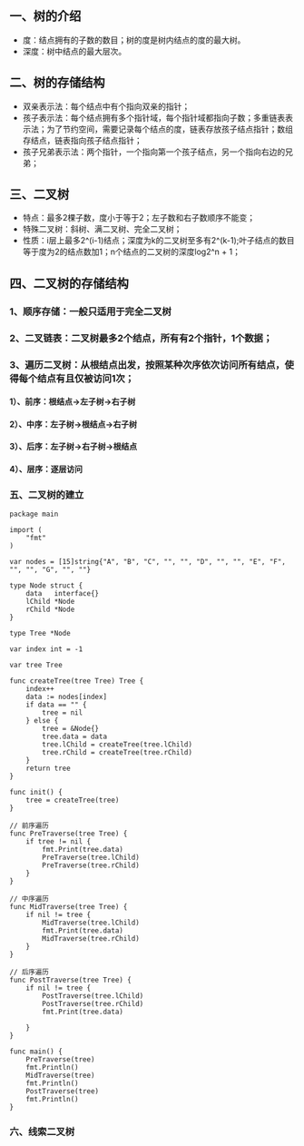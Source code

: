 ## 一、树的介绍
* 度：结点拥有的子数的数目；树的度是树内结点的度的最大树。
* 深度：树中结点的最大层次。

## 二、树的存储结构
* 双亲表示法：每个结点中有个指向双亲的指针；
* 孩子表示法：每个结点拥有多个指针域，每个指针域都指向子数；多重链表表示法；为了节约空间，需要记录每个结点的度，链表存放孩子结点指针；数组存结点，链表指向孩子结点指针；
* 孩子兄弟表示法：两个指针，一个指向第一个孩子结点，另一个指向右边的兄弟；

## 三、二叉树
* 特点：最多2棵子数，度小于等于2；左子数和右子数顺序不能变；
* 特殊二叉树：斜树、满二叉树、完全二叉树；
* 性质：i层上最多2^(i-1)结点；深度为k的二叉树至多有2^(k-1);叶子结点的数目等于度为2的结点数加1；n个结点的二叉树的深度log2^n + 1；

## 四、二叉树的存储结构
### 1、顺序存储：一般只适用于完全二叉树
### 2、二叉链表：二叉树最多2个结点，所有有2个指针，1个数据；
### 3、遍历二叉树：从根结点出发，按照某种次序依次访问所有结点，使得每个结点有且仅被访问1次；
#### 1）、前序：根结点->左子树->右子树
#### 2）、中序：左子树->根结点->右子树
#### 3）、后序：左子树->右子树->根结点
#### 4）、层序：逐层访问
### 五、二叉树的建立

```
package main

import (
	"fmt"
)

var nodes = [15]string{"A", "B", "C", "", "", "D", "", "", "E", "F", "", "", "G", "", ""}

type Node struct {
	data   interface{}
	lChild *Node
	rChild *Node
}

type Tree *Node

var index int = -1

var tree Tree

func createTree(tree Tree) Tree {
	index++
	data := nodes[index]
	if data == "" {
		tree = nil
	} else {
		tree = &Node{}
		tree.data = data
		tree.lChild = createTree(tree.lChild)
		tree.rChild = createTree(tree.rChild)
	}
	return tree
}

func init() {
	tree = createTree(tree)
}

// 前序遍历
func PreTraverse(tree Tree) {
	if tree != nil {
		fmt.Print(tree.data)
		PreTraverse(tree.lChild)
		PreTraverse(tree.rChild)
	}
}

// 中序遍历
func MidTraverse(tree Tree) {
	if nil != tree {
		MidTraverse(tree.lChild)
		fmt.Print(tree.data)
		MidTraverse(tree.rChild)
	}
}

// 后序遍历
func PostTraverse(tree Tree) {
	if nil != tree {
		PostTraverse(tree.lChild)
		PostTraverse(tree.rChild)
		fmt.Print(tree.data)

	}
}

func main() {
	PreTraverse(tree)
	fmt.Println()
	MidTraverse(tree)
	fmt.Println()
	PostTraverse(tree)
	fmt.Println()
}
```
### 六、线索二叉树





